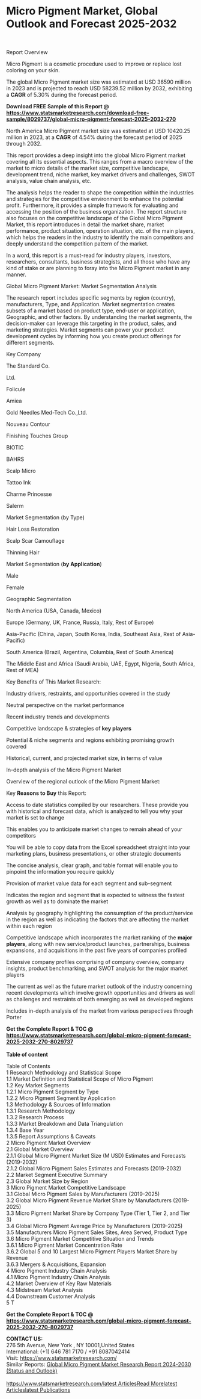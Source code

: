 <h1>Micro Pigment Market, Global Outlook and Forecast 2025-2032</h1><br/><p>Report Overview</p><p>Micro Pigment is a cosmetic procedure used to improve or replace lost coloring on your skin.</p><p>The global Micro Pigment market size was estimated at USD 36590 million in 2023 and is projected to reach USD 58239.52 million by 2032, exhibiting a <strong>CAGR</strong> of 5.30% during the forecast period.</p><p><strong>Download FREE Sample of this Report @ <a href="https://www.statsmarketresearch.com/download-free-sample/8029737/global-micro-pigment-forecast-2025-2032-270">https://www.statsmarketresearch.com/download-free-sample/8029737/global-micro-pigment-forecast-2025-2032-270</a></strong></p><p>North America Micro Pigment market size was estimated at USD 10420.25 million in 2023, at a <strong>CAGR</strong> of 4.54% during the forecast period of 2025 through 2032.</p><p>This report provides a deep insight into the global Micro Pigment market covering all its essential aspects. This ranges from a macro overview of the market to micro details of the market size, competitive landscape, development trend, niche market, key market drivers and challenges, SWOT analysis, value chain analysis, etc.</p><p>The analysis helps the reader to shape the competition within the industries and strategies for the competitive environment to enhance the potential profit. Furthermore, it provides a simple framework for evaluating and accessing the position of the business organization. The report structure also focuses on the competitive landscape of the Global Micro Pigment Market, this report introduces in detail the market share, market performance, product situation, operation situation, etc. of the main players, which helps the readers in the industry to identify the main competitors and deeply understand the competition pattern of the market.</p><p>In a word, this report is a must-read for industry players, investors, researchers, consultants, business strategists, and all those who have any kind of stake or are planning to foray into the Micro Pigment market in any manner.</p><p>Global Micro Pigment Market: Market Segmentation Analysis</p><p>The research report includes specific segments by region (country), manufacturers, Type, and Application. Market segmentation creates subsets of a market based on product type, end-user or application, Geographic, and other factors. By understanding the market segments, the decision-maker can leverage this targeting in the product, sales, and marketing strategies. Market segments can power your product development cycles by informing how you create product offerings for different segments.</p><p>Key Company</p><p>The Standard Co.</p><p>Ltd.</p><p>Folicule</p><p>Amiea</p><p>Gold Needles Med-Tech Co.,Ltd.</p><p>Nouveau Contour</p><p>Finishing Touches Group</p><p>BIOTIC</p><p>BAHRS</p><p>Scalp Micro</p><p>Tattoo Ink</p><p>Charme Princesse</p><p>Salerm</p><p>Market Segmentation (by Type)</p><p>Hair Loss Restoration</p><p>Scalp Scar Camouflage</p><p>Thinning Hair</p><p>Market Segmentation (<strong>by Application</strong>)</p><p>Male</p><p>Female</p><p>Geographic Segmentation</p><p>North America (USA, Canada, Mexico)</p><p>Europe (Germany, UK, France, Russia, Italy, Rest of Europe)</p><p>Asia-Pacific (China, Japan, South Korea, India, Southeast Asia, Rest of Asia-Pacific)</p><p>South America (Brazil, Argentina, Columbia, Rest of South America)</p><p>The Middle East and Africa (Saudi Arabia, UAE, Egypt, Nigeria, South Africa, Rest of MEA)</p><p>Key Benefits of This Market Research:</p><p>Industry drivers, restraints, and opportunities covered in the study</p><p>Neutral perspective on the market performance</p><p>Recent industry trends and developments</p><p>Competitive landscape & strategies of <strong>key players</strong></p><p>Potential & niche segments and regions exhibiting promising growth covered</p><p>Historical, current, and projected market size, in terms of value</p><p>In-depth analysis of the Micro Pigment Market</p><p>Overview of the regional outlook of the Micro Pigment Market:</p><p>Key <strong>Reasons to Buy</strong> this Report:</p><p>Access to date statistics compiled by our researchers. These provide you with historical and forecast data, which is analyzed to tell you why your market is set to change</p><p>This enables you to anticipate market changes to remain ahead of your competitors</p><p>You will be able to copy data from the Excel spreadsheet straight into your marketing plans, business presentations, or other strategic documents</p><p>The concise analysis, clear graph, and table format will enable you to pinpoint the information you require quickly</p><p>Provision of market value data for each segment and sub-segment</p><p>Indicates the region and segment that is expected to witness the fastest growth as well as to dominate the market</p><p>Analysis by geography highlighting the consumption of the product/service in the region as well as indicating the factors that are affecting the market within each region</p><p>Competitive landscape which incorporates the market ranking of the <strong>major players</strong>, along with new service/product launches, partnerships, business expansions, and acquisitions in the past five years of companies profiled</p><p>Extensive company profiles comprising of company overview, company insights, product benchmarking, and SWOT analysis for the major market players</p><p>The current as well as the future market outlook of the industry concerning recent developments which involve growth opportunities and drivers as well as challenges and restraints of both emerging as well as developed regions</p><p>Includes in-depth analysis of the market from various perspectives through Porter</p><div><b>Get the Complete Report & TOC @ <a href="https://www.statsmarketresearch.com/global-micro-pigment-forecast-2025-2032-270-8029737">https://www.statsmarketresearch.com/global-micro-pigment-forecast-2025-2032-270-8029737</a></b></div><br><b>Table of content</b><p>Table of Contents<br />1 Research Methodology and Statistical Scope<br />1.1 Market Definition and Statistical Scope of Micro Pigment<br />1.2 Key Market Segments<br />1.2.1 Micro Pigment Segment by Type<br />1.2.2 Micro Pigment Segment by Application<br />1.3 Methodology & Sources of Information<br />1.3.1 Research Methodology<br />1.3.2 Research Process<br />1.3.3 Market Breakdown and Data Triangulation<br />1.3.4 Base Year<br />1.3.5 Report Assumptions & Caveats<br />2 Micro Pigment Market Overview<br />2.1 Global Market Overview<br />2.1.1 Global Micro Pigment Market Size (M USD) Estimates and Forecasts (2019-2032)<br />2.1.2 Global Micro Pigment Sales Estimates and Forecasts (2019-2032)<br />2.2 Market Segment Executive Summary<br />2.3 Global Market Size by Region<br />3 Micro Pigment Market Competitive Landscape<br />3.1 Global Micro Pigment Sales by Manufacturers (2019-2025)<br />3.2 Global Micro Pigment Revenue Market Share by Manufacturers (2019-2025)<br />3.3 Micro Pigment Market Share by Company Type (Tier 1, Tier 2, and Tier 3)<br />3.4 Global Micro Pigment Average Price by Manufacturers (2019-2025)<br />3.5 Manufacturers Micro Pigment Sales Sites, Area Served, Product Type<br />3.6 Micro Pigment Market Competitive Situation and Trends<br />3.6.1 Micro Pigment Market Concentration Rate<br />3.6.2 Global 5 and 10 Largest Micro Pigment Players Market Share by Revenue<br />3.6.3 Mergers & Acquisitions, Expansion<br />4 Micro Pigment Industry Chain Analysis<br />4.1 Micro Pigment Industry Chain Analysis<br />4.2 Market Overview of Key Raw Materials<br />4.3 Midstream Market Analysis<br />4.4 Downstream Customer Analysis<br />5 T<br><div><b>Get the Complete Report & TOC @ <a href="https://www.statsmarketresearch.com/global-micro-pigment-forecast-2025-2032-270-8029737">https://www.statsmarketresearch.com/global-micro-pigment-forecast-2025-2032-270-8029737</a></b></div></p> <b>CONTACT US:</b><br>276 5th Avenue, New York , NY 10001,United States<br>International: (+1) 646 781 7170 / +91 8087042414<br>Visit: <a href="https://www.statsmarketresearch.com/">https://www.statsmarketresearch.com/</a><br>Similar Reports: <a href="https://www.statsmarketresearch.com/global-micro-pigment-forecast-2025-2032-270-8029737">Global Micro Pigment Market Research Report 2024-2030 (Status and Outlook)</a><br/><br/><a href="https://gyeongbokgung.com">https://www.statsmarketresearch.com/</a><a href="https://hallyeomaritime.com">latest Articles</a><a href="https://jingwansa.com">Read More</a><a href=https://nguoiviet.jp/">latest Articles</a><a href="https://www.intelmarketresearch.com/">latest Publications</a>